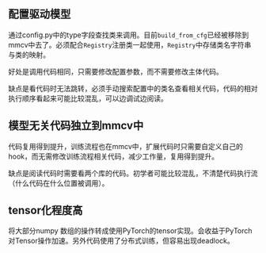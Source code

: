 ## 配置驱动模型

通过config.py中的type字段查找类来调用。目前`build_from_cfg`已经被移除到mmcv中去了。必须配合`Registry`注册类一起使用，`Registry`中存储类名字符串与类的映射。

好处是调用代码相同，只需要修改配置参数，而不需要修改主体代码。

缺点是看代码时无法跳转，必须手动搜索配置中的类名查看相关代码，代码的相对执行顺序看起来可能比较混乱，可以边调试边阅读。



## 模型无关代码独立到mmcv中

代码复用得到提升，训练流程也在mmcv中，扩展代码时只需要自定义自己的hook，而无需修改训练流程相关代码，减少工作量，复用得到提升。

缺点是阅读代码时需要看两个库的代码。初学者可能比较混乱，不清楚代码执行流（什么代码在什么位置被调用）。



## tensor化程度高

将大部分numpy 数组的操作转成使用PyTorch的tensor实现。会收益于PyTorch对Tensor操作加速。另外代码使用了分布式训练，但容易出现deadlock。